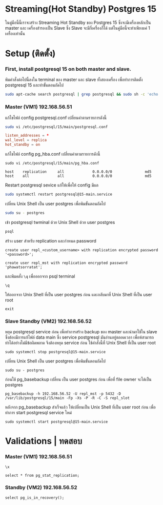 # Streaming(Hot Standby) Postgres 15

ในคู่มือนี้นี้เราจะสร้าง Streaming Hot Standby ของ Postgres 15 ซึ่งจะมีเครื่องหลักเป็น master และ เครื่องสำรองเป็น Slave ซึ่ง Slave จะมีกี่เครื่องก็ได้ แต่ในคู่มือนี้จะทำเพียงแค่ 1 เครื่องเท่านั้น

# Setup (ติดตั้ง)
### First, install postgresql 15 on both master and slave.

พิมคำสั่งต่อไปนี้ลงใน terminal ของ master และ slave ทั้งสองเครื่อง เพื่อทำการติดตั้ง postgresql 15 และทำขั้นตอนถัดไป
```bash
sudo apt-cache search postgresql | grep postgresql && sudo sh -c 'echo "deb http://apt.postgresql.org/pub/repos/apt $(lsb_release -cs)-pgdg main" > /etc/apt/sources.list.d/pgdg.list' && wget -qO- https://www.postgresql.org/media/keys/ACCC4CF8.asc | sudo tee /etc/apt/trusted.gpg.d/pgdg.asc &>/dev/null && sudo apt update -y && sudo apt install -y postgresql && sudo systemctl enable postgresql && sudo systemctl start postgresql && systemctl status postgresql && psql --version
```

### Master (VM1) 192.168.56.51
แก้ไขไฟล์ config postgresql.conf เปลี่ยนค่าตามรายการดังนี้
```bash
sudo vi /etc/postgresql/15/main/postgresql.conf
```

```conf postgresql.conf
listen_addresses = *
wal_level = replica
hot_standby = on
```

แก้ไขไฟล์ config pg_hba.conf เปลี่ยนค่าตามรายการดังนี้
```
sudo vi /etc/postgresql/15/main/pg_hba.conf
```

```
host    replication     all             0.0.0.0/0               md5
host    all             all             0.0.0.0/0               md5
```

Restart postgresql sevice แก้ให้เพื่อให้ config มีผล
```bash
sudo systemctl restart postgresql@15-main.service
```

เปลี่ยน Unix Shell เป็น user postgres เพื่อพิมขั้นตอนถัดไป
```bash
sudo su - postgres
```
เข้า postgresql twminal ด้วย Unix Shell ด้วย user postgres
```bash
psql
```
สร้าง user สำหรับ replication และกำหนด password

`create user repl_<custom_username> with replication encrypted password '<password>';`
```
create user repl_mst with replication encrypted password 'phawatsorratat';
```

และพิมคสั่ง `\q` เพื่อออกจาก psql terminal
```
\q
```
ให้ออกจาก Unix Shell ที่เป็น user postgres ก่อน และกลับมาที่ Unix Shell ที่เป็น user root
```
exit
```


### Slave Standby (VM2) 192.168.56.52

หยุด postgresql service ก่อน เพื่อทำการสร้าง backup ของ master และนำมาใช้ใน slave ซึ่งต้องมีการแก้ไฟล์ data main ซึ่ง service postgresql มันอ่านอยู่ตลอดเวลา เพื่อห้สามารถทำได้อย่างไม่มีข้อผิดพลาด จึงต้องหยุด service ก่อน ใช้คำสั่งนี้ที่ Unix Shell ที่เป็น user root
```
sudo systemctl stop postgresql@15-main.service
```

เปลี่ยน Unix Shell เป็น user postgres เพื่อพิมขั้นตอนถัดไป
```
sudo su - postgres
```
ก่อนใช้ pg_basebackup เปลี่ยน เป็น user postgres ก่อน เพื่อที่ file owner จะได้เป็น postgres 
```
pg_basebackup -h 192.168.56.52 -U repl_mst -p 5432 -D /var/lib/postgresql/15/main -Fp -Xs -P -R -C -S repl_slot
```

หลังจาก pg_basebackup สำเร็จแล้ว ให้เปลี่ยนเป็น Unix Shell ที่เป็น user root ก่อน เพื่อทำการ start postgresql service ใหม่

```
sudo systemctl start postgresql@15-main.service
```


# Validations | ทดสอบ

### Master (VM1) 192.168.56.51
```
\x
```
```
select * from pg_stat_replication;
```
### Standby (VM2) 192.168.56.52
```
select pg_is_in_recovery();
```